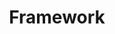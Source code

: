 ---
title: Framework
linkTitle: Framework
description: Explains the operational framework.
cascade:
  type: docs
menu:
  main:
    weight: 20
    name: Framework
    pre: '<i class="fa-solid fa-sitemap"></i>'
--- 